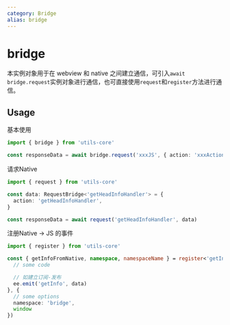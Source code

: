 ```yaml
---
category: Bridge
alias: bridge
---
```


# bridge

本实例对象用于在 webview 和 native 之间建立通信，可引入`await bridge.request`实例对象进行通信，也可直接使用`request`和`register`方法进行通信。

## Usage

基本使用

```ts
import { bridge } from 'utils-core'

const responseData = await bridge.request('xxxJS', { action: 'xxxAction' })
```

请求Native

```ts
import { request } from 'utils-core'

const data: RequestBridge<'getHeadInfoHandler'> = {
  action: 'getHeadInfoHandler',
}

const responseData = await request('getHeadInfoHandler', data)
```

注册Native -> JS 的事件

```ts
import { register } from 'utils-core'

const { getInfoFromNative, namespace, namespaceName } = register<'getInfoFromNative'>('getInfoFromNative', (data: any) => {
  // some code

  // 如建立订阅-发布
  ee.emit('getInfo', data)
}, {
  // some options
  namespace: 'bridge',
  window
})
```
